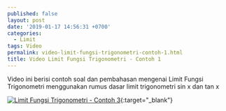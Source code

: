 ```yaml
---
published: false
layout: post
date: '2019-01-17 14:56:31 +0700'
categories:
  - Limit
tags: Video
permalink: video-limit-fungsi-trigonometri-contoh-1.html
title: Video Limit Fungsi Trigonometri - Contoh 1
---
```

Video ini berisi contoh soal dan pembahasan mengenai Limit Fungsi Trigonometri
menggunakan rumus dasar limit trigonometri sin x dan tan x

[![Limit Fungsi Trigonometri - Contoh 3](https://img.youtube.com/vi/E6r5vBKoDxo/0.jpg)](https://www.youtube.com/watch?v=E6r5vBKoDxo){:target="_blank"}
